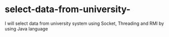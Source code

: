 # select-data-from-university-
I will select data from university system using  Socket, Threading and RMI by using Java language 

